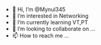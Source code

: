 - 👋 Hi, I’m @Mynul345
- 👀 I’m interested in Networking
- 🌱 I’m currently learning VT,PT
- 💞️ I’m looking to collaborate on ...
- 📫 How to reach me ...

<!---
Mynul345/Mynul345 is a ✨ special ✨ repository because its `README.md` (this file) appears on your GitHub profile.
You can click the Preview link to take a look at your changes.
--->
